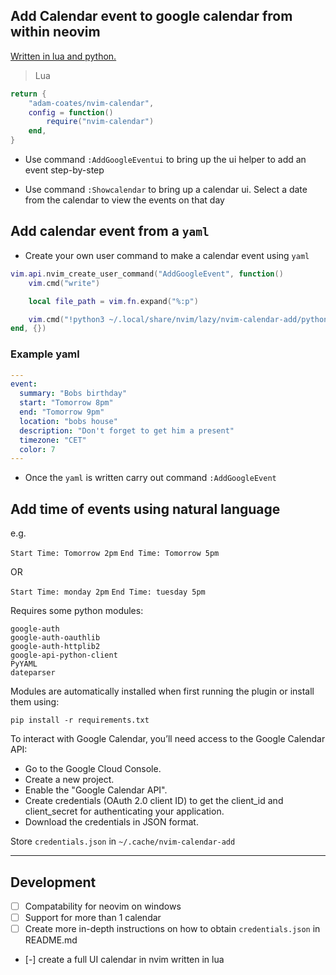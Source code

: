 ## Add Calendar event to google calendar from within neovim

<u>Written in lua and python. </u>

> Lua

```lua
return {
	"adam-coates/nvim-calendar",
	config = function()
		require("nvim-calendar")
	end,
}
```

- Use command `:AddGoogleEventui` to bring up the ui helper to add an event step-by-step

- Use command `:Showcalendar` to bring up a calendar ui. Select a date from the calendar to view the events on that day
  

## Add calendar event from a `yaml` 

- Create your own user command to make a calendar event using `yaml`

```lua
vim.api.nvim_create_user_command("AddGoogleEvent", function()
	vim.cmd("write")

	local file_path = vim.fn.expand("%:p")

	vim.cmd("!python3 ~/.local/share/nvim/lazy/nvim-calendar-add/python/add_event.py " .. file_path)
end, {})
```
### Example yaml

```yaml
---
event:
  summary: "Bobs birthday"
  start: "Tomorrow 8pm"
  end: "Tomorrow 9pm"
  location: "bobs house"
  description: "Don't forget to get him a present"
  timezone: "CET"
  color: 7
---
```
- Once the `yaml` is written carry out command `:AddGoogleEvent`

## Add time of events using natural language

e.g.

`Start Time: Tomorrow 2pm`
`End Time: Tomorrow 5pm`

OR

`Start Time: monday 2pm`
`End Time: tuesday 5pm`

Requires some python modules:

```
google-auth
google-auth-oauthlib
google-auth-httplib2
google-api-python-client
PyYAML
dateparser
```

Modules are automatically installed when first running the plugin or install them using:

`pip install -r requirements.txt`



To interact with Google Calendar, you’ll need access to the Google Calendar API:

- Go to the Google Cloud Console.
- Create a new project.
- Enable the "Google Calendar API".
- Create credentials (OAuth 2.0 client ID) to get the client_id and client_secret for authenticating your application.
- Download the credentials in JSON format.

Store `credentials.json` in `~/.cache/nvim-calendar-add`

---

## Development
- [ ] Compatability for neovim on windows
- [ ] Support for more than 1 calendar 
- [ ] Create more in-depth instructions on how to obtain `credentials.json` in README.md
- [-] create a full UI calendar in nvim written in lua
